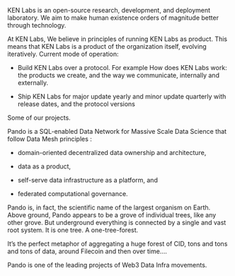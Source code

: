 KEN Labs is an open-source research, development, and deployment laboratory. We aim to make human existence orders of magnitude better through technology. 

At KEN Labs, We believe in principles of running KEN Labs as product. This means that KEN Labs is a product of the organization itself, evolving iteratively. Current mode of operation:

* Build KEN Labs over a protocol. For example How does KEN Labs work: the products we create, and the way we communicate, internally and externally.

* Ship KEN Labs for major update yearly and minor update quarterly with release dates, and the protocol versions

Some of our projects.

Pando is a SQL-enabled Data Network for Massive Scale Data Science that follow Data Mesh principles : 

* domain-oriented decentralized data ownership and architecture, 

* data as a product, 

* self-serve data infrastructure as a platform, and 

* federated computational governance.

Pando is, in fact, the scientific name of the largest organism on Earth. Above ground, Pando appears to be a grove of individual trees, like any other grove. But underground everything is connected by a single and vast root system. It is one tree. A one-tree-forest.

It’s the perfect metaphor of aggregating a huge forest of CID, tons and tons and tons of data, around Filecoin and then over time….

Pando is one of the leading projects of Web3 Data Infra movements. 